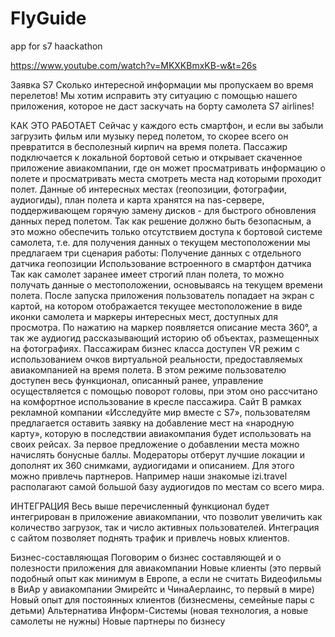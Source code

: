 # FlyGuide
app for s7 haackathon

https://www.youtube.com/watch?v=MKXKBmxKB-w&t=26s

Заявка S7
Сколько интересной информации мы пропускаем во время перелетов! Мы хотим исправить эту ситуацию с помощью нашего приложения, которое не даст заскучать на борту самолета S7 airlines!

КАК ЭТО РАБОТАЕТ
Сейчас у каждого есть смартфон, и если вы забыли загрузить фильм или музыку перед полетом, то скорее всего он превратится в бесполезный кирпич на время полета.
Пассажир  подключается к локальной бортовой сетью и открывает скаченное приложение авиакомпании, где он может просматривать информацию о полете и просматривать места смотреть места над которыми проходит полет.
Данные об интересных местах (геопозиции, фотографии, аудиогиды), план полета и карта хранятся на nas-сервере, поддерживающем горячую замену дисков - для быстрого обновления данных перед полетом.
Так как решение должно быть безопасным, а это можно обеспечить только отсутствием доступа к бортовой системе самолета, т.е. для получения данных о текущем местоположении мы предлагаем три сценария работы:
Получение данных с отдельного датчика геопозиции
Использование встроенного в смартфон датчика
Так как самолет заранее имеет строгий план полета, то можно получать данные о местоположении, основываясь на текущем времени полета.
После запуска приложения пользователь попадает на экран с картой, на котором отображается текущее местоположение в виде иконки самолета и маркеры интересных мест, доступных для просмотра.
По нажатию на маркер появляется описание места 360°, а так же аудиогид  рассказывающий историю об объектах, размещенных на фотографиях.
Пассажирам бизнес класса доступен  VR режим  с использованием очков виртуальной реальности, предоставляемых авиакомпанией на время полета. В этом режиме пользователю доступен весь функционал, описанный ранее, управление осуществляется с помощью поворот головы, при этом оно рассчитано на комфортное использование в кресле пассажира.
Сайт
В рамках рекламной компании «Исследуйте мир вместе с S7», пользователям предлагается оставить заявку на добавление мест на «народную карту», которую в последствии авиакомпания будет использовать на своих рейсах. За первое предложение о добавлении места можно начислять бонусные баллы.
Модераторы отберут  лучшие локации и дополнят их 360 снимками, аудиогидами и описанием. Для этого можно привлечь партнеров. Например наши знакомые izi.travel располагают самой большой базу аудиогидов по местам со всего мира.

ИНТЕГРАЦИЯ
Весь выше перечисленный функционал будет интегрирован в приложение авиакомпании, что позволит увеличить как количество загрузок, так и число активных пользователей.
Интеграция с сайтом позволяет поднять трафик и привлечь новых клиентов.


Бизнес-составляющая
Поговорим о бизнес составляющей и о полезности приложения для авиакомпании
Новые клиенты (это первый подобный опыт как минимум в Европе, а если не считать Видеофильмы в ВиАр у авиакомпании Эмирейтс и ЧинаАерлаинс, то первый в мире)
Новый опыт для постоянных клиентов (бизнесмены, семейные пары с детьми)
Альтернатива Информ-Системы (новая технология, а новые самолеты не нужны)
Новые партнеры по бизнесу
